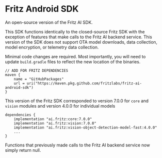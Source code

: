 # Fritz Android SDK

An open-source version of the Fritz AI SDK.

This SDK functions identically to the closed-source Fritz SDK with the exception of features that make calls to the Fritz AI backend service. This version of the SDK does not support OTA model downloads, data collection, model encryption, or telemetry data collection.

Minimal code changes are required. Most importantly, you will need to update `build.gradle` files
to reflect the new location of the binaries.

```
// ADD FOR FRITZ DEPENDENCIES
maven {
    name = "GitHubPackages"
    url = uri("https://maven.pkg.github.com/fritzlabs/fritz-ai-android-sdk")
}
```

This version of the Fritz SDK corresponded to version 7.0.0 for `core` and `vision` modules and version 4.0.0 for individual models 

```
dependencies {
    implementation "ai.fritz:core:7.0.0"
    implementation "ai.fritz:vision:7.0.0"
    implementation "ai.fritz:vision-object-detection-model-fast:4.0.0"
    ...
}
```

Functions that previously made calls to the Fritz AI backend service now simply return null.
